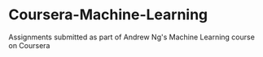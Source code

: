 # Coursera-Machine-Learning

Assignments submitted as part of Andrew Ng's Machine Learning course on Coursera
